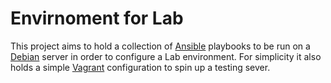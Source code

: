 Envirnoment for Lab
===================

This project aims to hold a collection of [Ansible](https://github.com/ansible/ansible) playbooks to be run on a [Debian](https://www.debian.org/) server in order to configure a Lab environment. For simplicity it also holds a simple [Vagrant](https://www.vagrantup.com/) configuration to spin up a testing sever.
